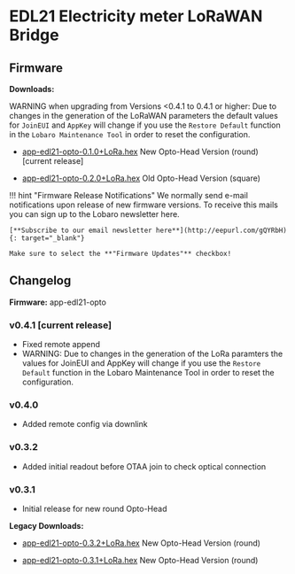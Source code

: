 # EDL21 Electricity meter LoRaWAN Bridge

## Firmware

**Downloads:** 

WARNING when upgrading from Versions <0.4.1 to 0.4.1 or higher: 
Due to changes in the generation of the LoRaWAN parameters the default values for `JoinEUI` and `AppKey` will change if you 
use the `Restore Default` function in the `Lobaro Maintenance Tool` in order to reset the configuration.


* [app-edl21-opto-0.1.0+LoRa.hex](firmware/app-edl21-opto-0.4.1+LoRa.hex) New Opto-Head Version (round) [current release] 

* [app-edl21-opto-0.2.0+LoRa.hex](firmware/app-edl21-opto-0.2.0+LoRa.hex) Old Opto-Head Version (square) 

!!! hint "Firmware Release Notifications"
    We normally send e-mail notifications upon release of new firmware versions. To receive this mails you can sign up
    to the Lobaro newsletter here.
    
    [**Subscribe to our email newsletter here**](http://eepurl.com/gQYRbH){: target="_blank"} 
    
    Make sure to select the **"Firmware Updates"** checkbox!    


## Changelog

**Firmware:** app-edl21-opto

### v0.4.1 [current release]
* Fixed remote append
* WARNING: Due to changes in the generation of the LoRa paramters the values for JoinEUI and AppKey will change if you 
use the `Restore Default` function in the Lobaro Maintenance Tool in order to reset the configuration.

### v0.4.0
* Added remote config via downlink

### v0.3.2

* Added initial readout before OTAA join to check optical connection

### v0.3.1

* Initial release for new round Opto-Head


**Legacy Downloads:**

* [app-edl21-opto-0.3.2+LoRa.hex](firmware/app-edl21-opto-0.3.2+LoRa.hex) New Opto-Head Version (round) 

* [app-edl21-opto-0.3.1+LoRa.hex](firmware/app-edl21-opto-0.3.1+LoRa.hex) New Opto-Head Version (round)  